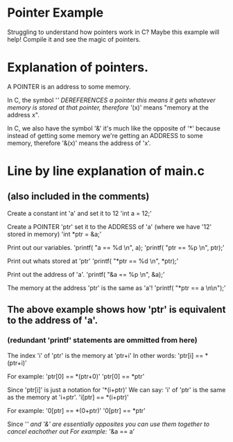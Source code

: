 
# Pointer Example
Struggling to understand how pointers work in C?
Maybe this example will help!
Compile it and see the magic of pointers.

# Explanation of pointers.

A POINTER is an address to some memory.

In C, the symbol '*' DEREFERENCES a pointer
this means it gets whatever memory is stored at that pointer,
therefore '*(x)' means "memory at the address x".

In C, we also have the symbol '&'
it's much like the opposite of '*' because
instead of getting some memory we're getting
an ADDRESS to some memory, therefore
'&(x)' means the address of 'x'.
	
# Line by line explanation of main.c
## (also included in the comments)

Create a constant int 'a' and set it to 12
'int a = 12;'

Create a POINTER 'ptr'
set it to the ADDRESS of 'a' (where we have '12' stored in memory)
'int *ptr = &a;'

Print out our variables.
'printf( "a    == %d \n", a);
'printf( "ptr  == %p \n", ptr);'

Print out whats stored at 'ptr'
'printf( "*ptr == %d \n", *ptr);'

Print out the address of 'a'.
'printf( "&a   == %p \n", &a);'

The memory at the address 'ptr' is the same as 'a'!
'printf( "*ptr == a \n\n");'

## The above example shows how 'ptr' is equivalent to the address of 'a'.
### (redundant 'printf' statements are ommitted from here)

The index 'i' of 'ptr' is the memory at 'ptr+i'
In other words:
'ptr[i] == *(ptr+i)' 

For example:
'ptr[0] == *(ptr+0)' 
'ptr[0] == *ptr'

Since 'ptr[i]' is just a notation for '*(i+ptr)'
We can say: 'i' of 'ptr' is the same as the memory at 'i+ptr'.
'i[ptr] == *(i+ptr)'

For example:
'0[ptr] == *(0+ptr)'
'0[ptr] == *ptr'

Since '*' and '&' are essentially opposites you can use them together to cancel eachother out
For example:
'*&a == a'